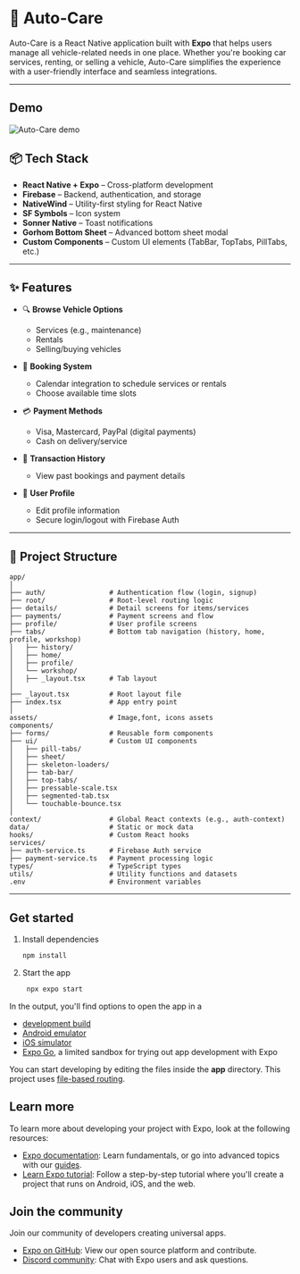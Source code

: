 # 🚗 Auto-Care

Auto-Care is a React Native application built with **Expo** that helps users manage all vehicle-related needs in one place. Whether you're booking car services, renting, or selling a vehicle, Auto-Care simplifies the experience with a user-friendly interface and seamless integrations.

---

## Demo

![Auto-Care demo](https://github.com/user-attachments/assets/34282556-c464-45bf-8247-f2042e7b84d4)


## 📦 Tech Stack

- **React Native + Expo** – Cross-platform development
- **Firebase** – Backend, authentication, and storage
- **NativeWind** – Utility-first styling for React Native
- **SF Symbols** – Icon system
- **Sonner Native** – Toast notifications
- **Gorhom Bottom Sheet** – Advanced bottom sheet modal
- **Custom Components** – Custom UI elements (TabBar, TopTabs, PillTabs, etc.)

---

## ✨ Features

- 🔍 **Browse Vehicle Options**
  - Services (e.g., maintenance)
  - Rentals
  - Selling/buying vehicles

- 📅 **Booking System**
  - Calendar integration to schedule services or rentals
  - Choose available time slots

- 💳 **Payment Methods**
  - Visa, Mastercard, PayPal (digital payments)
  - Cash on delivery/service

- 📜 **Transaction History**
  - View past bookings and payment details

- 👤 **User Profile**
  - Edit profile information
  - Secure login/logout with Firebase Auth

---

## 📁 Project Structure

```
app/
│
├── auth/                # Authentication flow (login, signup)
├── root/                # Root-level routing logic
├── details/             # Detail screens for items/services
├── payments/            # Payment screens and flow
├── profile/             # User profile screens
├── tabs/                # Bottom tab navigation (history, home, profile, workshop)
│   ├── history/
│   ├── home/
│   ├── profile/
│   └── workshop/
│   ├── _layout.tsx      # Tab layout
│
├── _layout.tsx          # Root layout file
├── index.tsx            # App entry point
│
assets/                  # Image,font, icons assets
components/
├── forms/               # Reusable form components
├── ui/                  # Custom UI components
│   ├── pill-tabs/
│   ├── sheet/
│   ├── skeleton-loaders/
│   ├── tab-bar/
│   ├── top-tabs/
│   ├── pressable-scale.tsx
│   ├── segmented-tab.tsx
│   └── touchable-bounce.tsx
│
context/                 # Global React contexts (e.g., auth-context)
data/                    # Static or mock data
hooks/                   # Custom React hooks
services/
├── auth-service.ts      # Firebase Auth service
├── payment-service.ts   # Payment processing logic
types/                   # TypeScript types
utils/                   # Utility functions and datasets
.env                     # Environment variables
```

---

## Get started

1. Install dependencies

   ```bash
   npm install
   ```

2. Start the app

   ```bash
    npx expo start
   ```

In the output, you'll find options to open the app in a

- [development build](https://docs.expo.dev/develop/development-builds/introduction/)
- [Android emulator](https://docs.expo.dev/workflow/android-studio-emulator/)
- [iOS simulator](https://docs.expo.dev/workflow/ios-simulator/)
- [Expo Go](https://expo.dev/go), a limited sandbox for trying out app development with Expo

You can start developing by editing the files inside the **app** directory. This project uses [file-based routing](https://docs.expo.dev/router/introduction).


## Learn more

To learn more about developing your project with Expo, look at the following resources:

- [Expo documentation](https://docs.expo.dev/): Learn fundamentals, or go into advanced topics with our [guides](https://docs.expo.dev/guides).
- [Learn Expo tutorial](https://docs.expo.dev/tutorial/introduction/): Follow a step-by-step tutorial where you'll create a project that runs on Android, iOS, and the web.

## Join the community

Join our community of developers creating universal apps.

- [Expo on GitHub](https://github.com/expo/expo): View our open source platform and contribute.
- [Discord community](https://chat.expo.dev): Chat with Expo users and ask questions.
